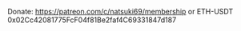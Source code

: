 Donate: https://patreon.com/c/natsuki69/membership or ETH-USDT 0x02Cc42081775FcF04f81Be2faf4C69331847d187
